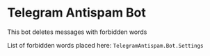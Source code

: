 # Telegram Antispam Bot
This bot deletes messages with forbidden words

List of forbidden words placed here: `TelegramAntispam.Bot.Settings`
